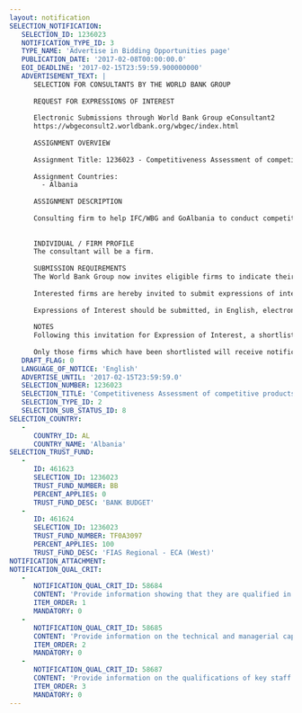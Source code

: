 ```yaml
---
layout: notification
SELECTION_NOTIFICATION: 
   SELECTION_ID: 1236023
   NOTIFICATION_TYPE_ID: 3
   TYPE_NAME: 'Advertise in Bidding Opportunities page'
   PUBLICATION_DATE: '2017-02-08T00:00:00.0'
   EOI_DEADLINE: '2017-02-15T23:59:59.900000000'
   ADVERTISEMENT_TEXT: |
      SELECTION FOR CONSULTANTS BY THE WORLD BANK GROUP
      
      REQUEST FOR EXPRESSIONS OF INTEREST
      
      Electronic Submissions through World Bank Group eConsultant2
      https://wbgeconsult2.worldbank.org/wbgec/index.html
      
      ASSIGNMENT OVERVIEW
      
      Assignment Title: 1236023 - Competitiveness Assessment of competitive products in fruits and vegetable value chain in Albania
      
      Assignment Countries:
        - Albania
      
      ASSIGNMENT DESCRIPTION
      
      Consulting firm to help IFC/WBG and GoAlbania to conduct competitiveness assessment of products in fruits and vegetable value chain in Albania, and identify ones with competitive advantage
      
      
      INDIVIDUAL / FIRM PROFILE
      The consultant will be a firm. 
      
      SUBMISSION REQUIREMENTS
      The World Bank Group now invites eligible firms to indicate their interest in providing the services.  Interested firms must provide information indicating that they are qualified to perform the services (brochures, description of similar assignments, experience in similar conditions, availability of appropriate skills among staff, etc. for firms; CV and cover letter for individuals).  Please note that the total size of all attachments should be less than 5MB.  Consultants may associate to enhance their qualifications.
      
      Interested firms are hereby invited to submit expressions of interest.
      
      Expressions of Interest should be submitted, in English, electronically through World Bank Group eConsultant2 (https://wbgeconsult2.worldbank.org/wbgec/index.html)
      
      NOTES
      Following this invitation for Expression of Interest, a shortlist of qualified firms will be formally invited to submit proposals. Shortlisting and selection will be subject to the availability of funding.
      
      Only those firms which have been shortlisted will receive notification. No debrief will be provided to firms which have not been shortlisted.
   DRAFT_FLAG: 0
   LANGUAGE_OF_NOTICE: 'English'
   ADVERTISE_UNTIL: '2017-02-15T23:59:59.0'
   SELECTION_NUMBER: 1236023
   SELECTION_TITLE: 'Competitiveness Assessment of competitive products in fruits and vegetable value chain in Albania'
   SELECTION_TYPE_ID: 2
   SELECTION_SUB_STATUS_ID: 8
SELECTION_COUNTRY: 
   - 
      COUNTRY_ID: AL
      COUNTRY_NAME: 'Albania'
SELECTION_TRUST_FUND: 
   - 
      ID: 461623
      SELECTION_ID: 1236023
      TRUST_FUND_NUMBER: BB
      PERCENT_APPLIES: 0
      TRUST_FUND_DESC: 'BANK BUDGET'
   - 
      ID: 461624
      SELECTION_ID: 1236023
      TRUST_FUND_NUMBER: TF0A3097
      PERCENT_APPLIES: 100
      TRUST_FUND_DESC: 'FIAS Regional - ECA (West)'
NOTIFICATION_ATTACHMENT: 
NOTIFICATION_QUAL_CRIT: 
   - 
      NOTIFICATION_QUAL_CRIT_ID: 58684
      CONTENT: 'Provide information showing that they are qualified in the field of the assignment, with relevant experience in similar tasks in Europe and Central Asia'
      ITEM_ORDER: 1
      MANDATORY: 0
   - 
      NOTIFICATION_QUAL_CRIT_ID: 58685
      CONTENT: 'Provide information on the technical and managerial capabilities of the firm.'
      ITEM_ORDER: 2
      MANDATORY: 0
   - 
      NOTIFICATION_QUAL_CRIT_ID: 58687
      CONTENT: 'Provide information on the qualifications of key staff.'
      ITEM_ORDER: 3
      MANDATORY: 0
---
```

